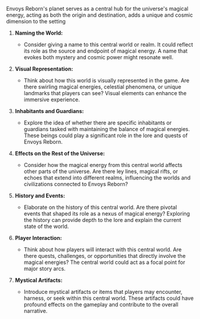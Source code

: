 Envoys Reborn's planet serves as a central hub for the universe's magical energy, acting as both the origin and destination, adds a unique and cosmic dimension to the setting


1. **Naming the World:**
    
    - Consider giving a name to this central world or realm. It could reflect its role as the source and endpoint of magical energy. A name that evokes both mystery and cosmic power might resonate well.
2. **Visual Representation:**
    
    - Think about how this world is visually represented in the game. Are there swirling magical energies, celestial phenomena, or unique landmarks that players can see? Visual elements can enhance the immersive experience.
3. **Inhabitants and Guardians:**
    
    - Explore the idea of whether there are specific inhabitants or guardians tasked with maintaining the balance of magical energies. These beings could play a significant role in the lore and quests of Envoys Reborn.
4. **Effects on the Rest of the Universe:**
    
    - Consider how the magical energy from this central world affects other parts of the universe. Are there ley lines, magical rifts, or echoes that extend into different realms, influencing the worlds and civilizations connected to Envoys Reborn?
5. **History and Events:**
    
    - Elaborate on the history of this central world. Are there pivotal events that shaped its role as a nexus of magical energy? Exploring the history can provide depth to the lore and explain the current state of the world.
6. **Player Interaction:**
    
    - Think about how players will interact with this central world. Are there quests, challenges, or opportunities that directly involve the magical energies? The central world could act as a focal point for major story arcs.
7. **Mystical Artifacts:**
    
    - Introduce mystical artifacts or items that players may encounter, harness, or seek within this central world. These artifacts could have profound effects on the gameplay and contribute to the overall narrative.